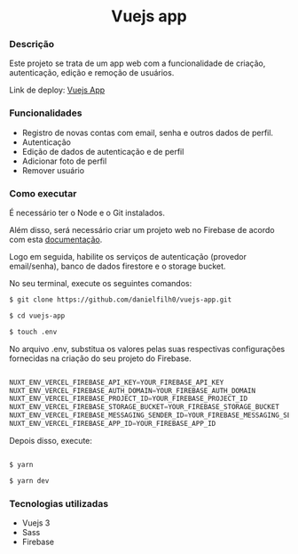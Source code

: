 <h1 align="center">Vuejs app</h1>

### Descrição

Este projeto se trata de um app web com a funcionalidade de criação, autenticação, edição e remoção de usuários.

Link de deploy: <a href="https://vue-js-app-virid.vercel.app/">Vuejs App</a>


### Funcionalidades
- Registro de novas contas com email, senha e outros dados de perfil.
- Autenticação
- Edição de dados de autenticação e de perfil
- Adicionar foto de perfil
- Remover usuário

### Como executar

É necessário ter o Node e o Git instalados.

Além disso, será necessário criar um projeto web no Firebase de acordo com esta <a href="https://firebase.google.com/docs/web/setup?authuser=0&%3Bhl=pt">documentação</a>.

Logo em seguida, habilite os serviços de autenticação (provedor email/senha), banco de dados firestore e o storage bucket.

No seu terminal, execute os seguintes comandos:

```bash
$ git clone https://github.com/danielfilh0/vuejs-app.git

$ cd vuejs-app

$ touch .env

```

No arquivo .env, substitua os valores pelas suas respectivas configurações fornecidas na criação do seu projeto do Firebase.

```javascript

NUXT_ENV_VERCEL_FIREBASE_API_KEY=YOUR_FIREBASE_API_KEY
NUXT_ENV_VERCEL_FIREBASE_AUTH_DOMAIN=YOUR_FIREBASE_AUTH_DOMAIN
NUXT_ENV_VERCEL_FIREBASE_PROJECT_ID=YOUR_FIREBASE_PROJECT_ID
NUXT_ENV_VERCEL_FIREBASE_STORAGE_BUCKET=YOUR_FIREBASE_STORAGE_BUCKET
NUXT_ENV_VERCEL_FIREBASE_MESSAGING_SENDER_ID=YOUR_FIREBASE_MESSAGING_SENDER_ID
NUXT_ENV_VERCEL_FIREBASE_APP_ID=YOUR_FIREBASE_APP_ID

```

Depois disso, execute:

```bash

$ yarn

$ yarn dev

```

### Tecnologias utilizadas
- Vuejs 3
- Sass
- Firebase
